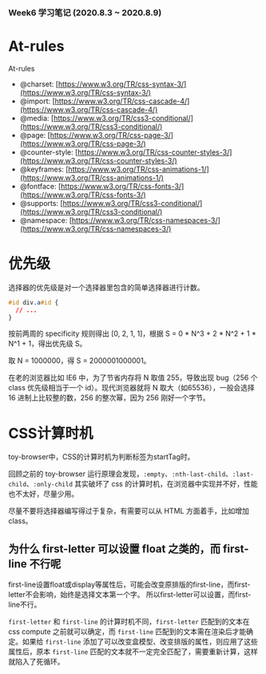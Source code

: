 ### Week6 学习笔记 (2020.8.3 ~ 2020.8.9)

# At-rules
At-rules
  - @charset: [https://www.w3.org/TR/css-syntax-3/](https://www.w3.org/TR/css-syntax-3/)
  - @import: [https://www.w3.org/TR/css-cascade-4/](https://www.w3.org/TR/css-cascade-4/)
  - @media: [https://www.w3.org/TR/css3-conditional/](https://www.w3.org/TR/css3-conditional/)
  - @page: [https://www.w3.org/TR/css-page-3/](https://www.w3.org/TR/css-page-3/)
  - @counter-style: [https://www.w3.org/TR/css-counter-styles-3/](https://www.w3.org/TR/css-counter-styles-3/)
  - @keyframes: [https://www.w3.org/TR/css-animations-1/](https://www.w3.org/TR/css-animations-1/)
  - @fontface: [https://www.w3.org/TR/css-fonts-3/](https://www.w3.org/TR/css-fonts-3/)
  - @supports: [https://www.w3.org/TR/css3-conditional/](https://www.w3.org/TR/css3-conditional/)
  - @namespace: [https://www.w3.org/TR/css-namespaces-3/](https://www.w3.org/TR/css-namespaces-3/)

# 优先级
选择器的优先级是对一个选择器里包含的简单选择器进行计数。

```css
#id div.a#id {
  // ...
}
```

按前两周的 specificity 规则得出 [0, 2, 1, 1]，根据 S = 0 * N^3 + 2 * N^2 + 1 * N^1 + 1，得出优先级 S。

取 N = 1000000，得 S = 2000001000001。

在老的浏览器比如 IE6 中，为了节省内存将 N 取值 255，导致出现 bug（256 个 class 优先级相当于一个 id）。现代浏览器就将 N 取大（如65536），一般会选择 16 进制上比较整的数，256 的整次幂，因为 256 刚好一个字节。

# CSS计算时机
toy-browser中，CSS的计算时机为判断标签为startTag时。

回顾之前的 toy-browser 运行原理会发现，`:empty`、`:nth-last-child`、`:last-child`、`:only-child` 其实破坏了 css 的计算时机，在浏览器中实现并不好，性能也不太好，尽量少用。

尽量不要将选择器编写得过于复杂，有需要可以从 HTML 方面着手，比如增加 class。

## 为什么 first-letter 可以设置 float 之类的，而 first-line 不行呢
first-line设置float或display等属性后，可能会改变原排版的first-line，而first-letter不会影响，始终是选择文本第一个字。
所以first-letter可以设置，而first-line不行。

`first-letter` 和 `first-line` 的计算时机不同，`first-letter` 匹配到的文本在 css compute 之前就可以确定，而 `first-line` 匹配到的文本需在渲染后才能确定。如果给 `first-line` 添加了可以改变盒模型、改变排版的属性，则应用了这些属性后，原本 `first-line` 匹配的文本就不一定完全匹配了，需要重新计算，这样就陷入了死循环。